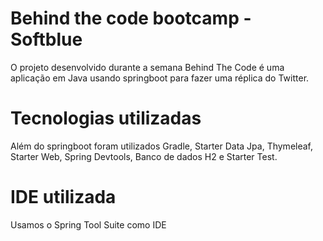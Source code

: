 # Behind the code bootcamp - Softblue

O projeto desenvolvido durante a semana Behind The Code é uma aplicação em Java usando springboot para fazer uma réplica do Twitter.

# Tecnologias utilizadas
Além do springboot foram utilizados Gradle, Starter Data Jpa, Thymeleaf, Starter Web, Spring Devtools, Banco de dados H2 e Starter Test.

# IDE utilizada
Usamos o Spring Tool Suite como IDE

